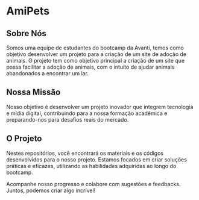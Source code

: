 # AmiPets

## Sobre Nós

Somos uma equipe de estudantes do bootcamp da Avanti, temos como objetivo desenvolver um projeto para a criação de um site de adoção de animais. O projeto tem como objetivo principal a criação de um site que possa facilitar a adoção de animais, com o intuito de ajudar animais abandonados a encontrar um lar.

## Nossa Missão

Nosso objetivo é desenvolver um projeto inovador que integrem tecnologia e mídia digital, contribuindo para a nossa formação acadêmica e preparando-nos para desafios reais do mercado.

## O Projeto

Nestes repositórios, você encontrará os materiais e os códigos desenvolvidos para o nosso projeto. Estamos focados em criar soluções práticas e eficazes, utilizando as habilidades adquiridas ao longo do bootcamp.

Acompanhe nosso progresso e colabore com sugestões e feedbacks. Juntos, podemos criar algo incrível!
